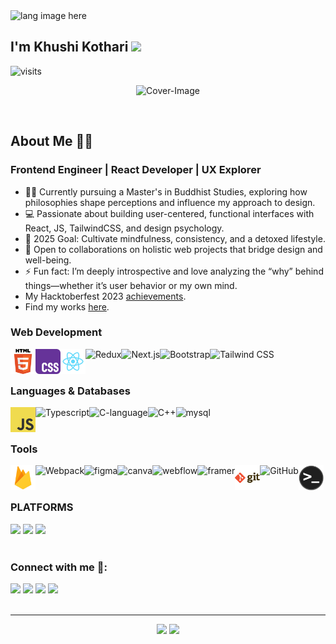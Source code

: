<img width="30%" src="https://github.com/alansmathew/alansmathew/raw/master/lang.gif" alt="lang image here" />
<h2>I'm Khushi Kothari <img src="https://github.com/souvikguria98/souvikguria98/blob/master/Hi.gif" width="25"></h2>
<img src="https://komarev.com/ghpvc/?username=khushi-kothari" alt="visits" />
</br>
<p align="center"><img src="https://i.ibb.co/yF2qXWRb/Cover-Image.png" alt="Cover-Image" border="0"></p>
</br>

<h2 align = "left"> About Me 👩‍💻 </h2>
<h3>  Frontend Engineer | React Developer | UX Explorer </h3>

- 🧘‍♀️ Currently pursuing a Master's in Buddhist Studies, exploring how philosophies shape perceptions and influence my approach to design.
- 💻 Passionate about building user-centered, functional interfaces with React, JS, TailwindCSS, and design psychology.
- 🌱 2025 Goal: Cultivate mindfulness, consistency, and a detoxed lifestyle.
- 🤝 Open to collaborations on holistic web projects that bridge design and well-being. 
- ⚡  Fun fact: I’m deeply introspective and love analyzing the “why” behind things—whether it’s user behavior or my own mind.
- My Hacktoberfest 2023 [achievements](https://www.holopin.io/@khushikothari#).
- Find my works [here](https://khushi-kothari-portfolio.vercel.app/).

<!-- </br>
My Hacktoberfest 2023 achievements: https://www.holopin.io/@khushikothari#
</br>
</br>
<img width="1440" alt="Screenshot 2023-11-03 at 1 52 31 PM" src="https://github.com/khushi-kothari/khushi-kothari/assets/62203565/3f970cb4-f215-4341-86e2-ba1ddf0d07b4">
</br> -->

<h3> Web Development</h3>
<img align="left" alt="HTML5" height="40" src="https://raw.githubusercontent.com/github/explore/80688e429a7d4ef2fca1e82350fe8e3517d3494d/topics/html/html.png" />
<img align="left" alt="CSS3" height="40" src="https://raw.githubusercontent.com/github/explore/80688e429a7d4ef2fca1e82350fe8e3517d3494d/topics/css/css.png" />
<img align="left" alt="React.js" height="40" src="https://raw.githubusercontent.com/github/explore/80688e429a7d4ef2fca1e82350fe8e3517d3494d/topics/react/react.png" />
<img align="left" alt="Redux" height="40" src="https://www.bairesdev.com/wp-content/uploads/2020/07/redux.svg" />
<img align="left" alt="Next.js" height="40" src="https://i.ibb.co/Qv5yczYG/nextjs.png" />
<img  align="left" alt="Bootstrap" height="40" src="https://img.icons8.com/color/2x/bootstrap.png">
<img align="left" alt="Tailwind CSS" height="30" src="https://upload.wikimedia.org/wikipedia/commons/thumb/d/d5/Tailwind_CSS_Logo.svg/2560px-Tailwind_CSS_Logo.svg.png" />
<br />
</br>

<h3> Languages & Databases</h3>
<img align="left" alt="JavaScript" height="40" src="https://raw.githubusercontent.com/github/explore/80688e429a7d4ef2fca1e82350fe8e3517d3494d/topics/javascript/javascript.png" />
<img align="left" alt="Typescript" height="40" src="https://upload.wikimedia.org/wikipedia/commons/thumb/4/4c/Typescript_logo_2020.svg/2048px-Typescript_logo_2020.svg.png" />
<img align="left" alt="C-language" height="40" src="https://cdn.iconscout.com/icon/free/png-512/c-programming-569564.png" />
<img align="left" alt="C++" height="40" src="https://upload.wikimedia.org/wikipedia/commons/thumb/1/18/ISO_C%2B%2B_Logo.svg/1822px-ISO_C%2B%2B_Logo.svg.png" />
<!-- <img align="left" alt="MongoDB" height="40" src="https://1000logos.net/wp-content/uploads/2020/08/MongoDB-Emblem.jpg" /> -->
<img align="left" alt="mysql" height="40" src="https://img.icons8.com/color/2x/mysql-logo.png" />
</br>
</br>

<h3> Tools </h3>
<img align="left" alt="Firebase" height="40" src="https://raw.githubusercontent.com/github/explore/refs/heads/main/topics/firebase/firebase.png" />
<img align="left" alt="Webpack" height="40" src="https://upload.wikimedia.org/wikipedia/commons/thumb/9/94/Webpack.svg/2560px-Webpack.svg.png" />
<img align="left" alt="figma" height="40" src="https://upload.wikimedia.org/wikipedia/commons/thumb/3/33/Figma-logo.svg/1667px-Figma-logo.svg.png" />
<img align="left" alt="canva" height="40" src="https://i.ibb.co/FP2rMDz/canva.png" />
<img align="left" alt="webflow" height="50" src="https://logowik.com/content/uploads/images/webflow7029.jpg" />
<img align="left" alt="framer" height="40" src="https://cdn.icon-icons.com/icons2/2699/PNG/512/framer_logo_icon_169150.png" />
<img align="left" alt="Git" height="40" src="https://raw.githubusercontent.com/github/explore/80688e429a7d4ef2fca1e82350fe8e3517d3494d/topics/git/git.png" />
<img align="left" alt="GitHub" height="40" src="https://github.githubassets.com/assets/GitHub-Mark-ea2971cee799.png" />
<img align="left" alt="Terminal" height="40" src="https://raw.githubusercontent.com/github/explore/80688e429a7d4ef2fca1e82350fe8e3517d3494d/topics/terminal/terminal.png" />
<br />
</br>

<h3> PLATFORMS</h3>
<a href="https://www.hackerrank.com/khushicap"><img height="40" src="https://upload.wikimedia.org/wikipedia/commons/4/40/HackerRank_Icon-1000px.png" /></a>
<a href="https://coderbyte.com/profile/Khushicap"><img height="40" src="https://i.ibb.co/hSWFhPV/coderbyte.webp" /></a>
<a href="https://www.codechef.com/users/khushi_kothari"><img height="40" src="https://i.pinimg.com/originals/c5/d9/fc/c5d9fc1e18bcf039f464c2ab6cfb3eb6.jpg" /></a>
  </br>
  </br>

<!-- <p align="center">
  <img src="https://user-images.githubusercontent.com/624760/87853370-37690080-c901-11ea-8207-5ad27ce5f7b8.gif" alt="Github Swag" />
</p> -->


<h3>Connect with me 🤝:</h3>
 <a href="https://twitter.com/KhushiKothari19" target="_blank" rel="noopener noreferrer"><img src="https://img.icons8.com/fluent/2x/twitter.png" width="50" /></a>  
 <a href="https://www.instagram.com/khushikothari19/" target="_blank" rel="noopener noreferrer"><img src="https://img.icons8.com/fluent/2x/instagram-new.png" width="50" /></a>  
 <a href="https://www.linkedin.com/in/khushi-kothari/" target="_blank" rel="noopener noreferrer"><img src="https://img.icons8.com/fluent/2x/linkedin.png" width="50" /></a>
 <a href="mailto:khushikothari.ict19@gmail.com" target="_blank" rel="noopener noreferrer"><img src="https://img.icons8.com/fluent/2x/gmail.png"  width="50" /></a>
<br> <br>


---

<p align="center">
  <img width="48%" src="https://github-readme-stats.vercel.app/api?username=khushi-kothari&show_icons=true&theme=default" />
  <img width="48%" src="https://github-readme-streak-stats.herokuapp.com/?user=khushi-kothari&theme=default" />
</p>
